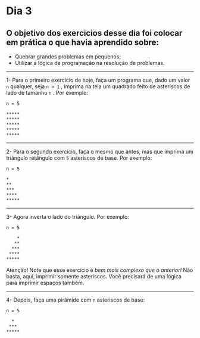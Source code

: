 # Dia 3

## O objetivo dos exercicios desse dia foi colocar em prática o que havia aprendido sobre:

- Quebrar grandes problemas em pequenos;
- Utilizar a lógica de programação na resolução de problemas.

------



1- Para o primeiro exercício de hoje, faça um programa que, dado um valor `n` qualquer, seja `n > 1` , imprima na tela um quadrado feito de asteriscos de lado de tamanho `n` . Por exemplo:

```shell
n = 5

*****
*****
*****
*****
*****
```

------

2- Para o segundo exercício, faça o mesmo que antes, mas que imprima um triângulo retângulo com `5` asteriscos de base. Por exemplo:

```shell
n = 5

*
**
***
****
*****
```

------

3- Agora inverta o lado do triângulo. Por exemplo:

```shell
n = 5

    *
   **
  ***
 ****
*****
```

Atenção! Note que esse exercício é *bem mais complexo que o anterior!* Não basta, aqui, imprimir somente asteriscos. Você precisará de uma lógica para imprimir espaços também.

------

4- Depois, faça uma pirâmide com `n` asteriscos de base:

```shell
n = 5

  *
 ***
*****
```

